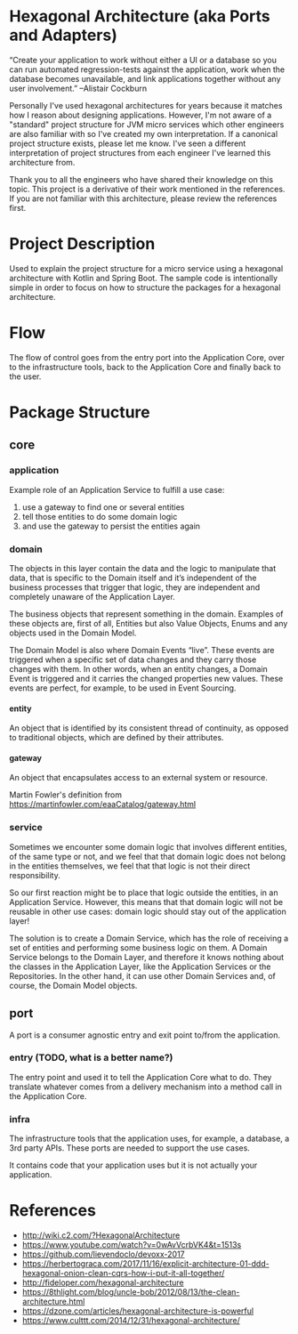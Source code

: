# Hexagonal Architecture (aka Ports and Adapters)

“Create your application to work without either a UI or a database so you can run automated regression-tests against the application, work when the database becomes unavailable, and link applications together without any user involvement.”  –Alistair Cockburn

Personally I've used hexagonal architectures for years because it matches how I reason about designing applications.  However, I'm not aware of a "standard" project structure for JVM micro services which other engineers are also familiar with so I've created my own interpretation.  If a canonical project structure exists, please let me know.  I've seen a different interpretation of project structures from each engineer I've learned this architecture from.

Thank you to all the engineers who have shared their knowledge on this topic.  This project is a derivative of their work mentioned in the references. If you are not familiar with this architecture, please review the references first.

# Project Description

Used to explain the project structure for a micro service using a hexagonal architecture with Kotlin and Spring Boot. The sample code is intentionally simple in order to focus on how to structure the packages for a hexagonal architecture. 

# Flow
The flow of control goes from the entry port into the Application Core, over to the infrastructure tools, back to the Application Core and finally back to the user.

# Package Structure
## core
### application
Example role of an Application Service to fulfill a use case:

1. use a gateway to find one or several entities
2. tell those entities to do some domain logic
3. and use the gateway to persist the entities again
### domain
The objects in this layer contain the data and the logic to manipulate that data, that is specific to the Domain itself and it’s independent of the business processes that trigger that logic, they are independent and completely unaware of the Application Layer.

The business objects that represent something in the domain. Examples of these objects are, first of all, Entities but also Value Objects, Enums and any objects used in the Domain Model.

The Domain Model is also where Domain Events “live”. These events are triggered when a specific set of data changes and they carry those changes with them. In other words, when an entity changes, a Domain Event is triggered and it carries the changed properties new values. These events are perfect, for example, to be used in Event Sourcing.
#### entity
An object that is identified by its consistent thread of continuity, as opposed to traditional objects, which are defined by their attributes.
#### gateway
An object that encapsulates access to an external system or resource.

Martin Fowler's definition from https://martinfowler.com/eaaCatalog/gateway.html
### service
Sometimes we encounter some domain logic that involves different entities, of the same type or not, and we feel that that domain logic does not belong in the entities themselves, we feel that that logic is not their direct responsibility.

So our first reaction might be to place that logic outside the entities, in an Application Service. However, this means that that domain logic will not be reusable in other use cases: domain logic should stay out of the application layer!

The solution is to create a Domain Service, which has the role of receiving a set of entities and performing some business logic on them. A Domain Service belongs to the Domain Layer, and therefore it knows nothing about the classes in the Application Layer, like the Application Services or the Repositories. In the other hand, it can use other Domain Services and, of course, the Domain Model objects.

## port
A port is a consumer agnostic entry and exit point to/from the application.
### entry (TODO, what is a better name?)
The entry point and used it to tell the Application Core what to do. They translate whatever comes from a delivery mechanism into a method call in the Application Core.
### infra
The infrastructure tools that the application uses, for example, a database, a 3rd party APIs.  These ports are needed to support the use cases.

It contains code that your application uses but it is not actually your application.  

# References
* http://wiki.c2.com/?HexagonalArchitecture
* https://www.youtube.com/watch?v=0wAvVcrbVK4&t=1513s 
* https://github.com/lievendoclo/devoxx-2017
* https://herbertograca.com/2017/11/16/explicit-architecture-01-ddd-hexagonal-onion-clean-cqrs-how-i-put-it-all-together/
* http://fideloper.com/hexagonal-architecture
* https://8thlight.com/blog/uncle-bob/2012/08/13/the-clean-architecture.html
* https://dzone.com/articles/hexagonal-architecture-is-powerful
* https://www.culttt.com/2014/12/31/hexagonal-architecture/